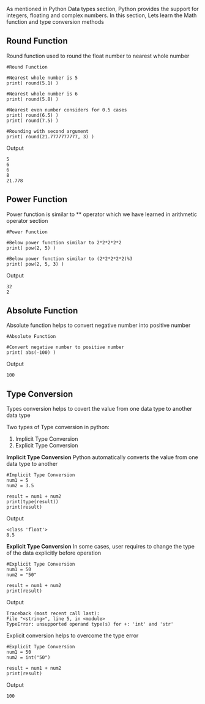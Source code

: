 As mentioned in Python Data types section, Python provides the support for integers, floating and complex numbers. In this section, Lets learn the Math function and type conversion methods

## **Round Function**
Round function used to round the float number to nearest whole number

    #Round Function

    #Nearest whole number is 5
    print( round(5.1) )

    #Nearest whole number is 6
    print( round(5.8) )

    #Nearest even number considers for 0.5 cases
    print( round(6.5) )
    print( round(7.5) )

    #Rounding with second argument
    print( round(21.7777777777, 3) )

 Output

    5
    6
    6
    8
    21.778

## **Power Function**
Power function is similar to ** operator which we have learned in arithmetic operator section

    #Power Function

    #Below power function similar to 2*2*2*2*2
    print( pow(2, 5) )

    #Below power function similar to (2*2*2*2*2)%3
    print( pow(2, 5, 3) )

 Output

    32
    2

## **Absolute Function**
Absolute function helps to convert negative number into positive number

    #Absolute Function

    #Convert negative number to positive number 
    print( abs(-100) )

 Output

    100

## **Type Conversion**
Types conversion helps to covert the value from one data type to another data type

Two types of Type conversion in python:

1. Implicit Type Conversion
2. Explicit Type Conversion

**Implicit Type Conversion**
Python automatically converts the value from one data type to another

    #Implicit Type Conversion
    num1 = 5
    num2 = 3.5

    result = num1 + num2
    print(type(result))
    print(result)

 Output

    <class 'float'>
    8.5

**Explicit Type Conversion**
In some cases, user requires to change the type of the data explicitly before operation

    #Explicit Type Conversion
    num1 = 50
    num2 = "50"

    result = num1 + num2
    print(result)

 Output

    Traceback (most recent call last):
    File "<string>", line 5, in <module>
    TypeError: unsupported operand type(s) for +: 'int' and 'str'


Explicit conversion helps to overcome the type error

    #Explicit Type Conversion
    num1 = 50
    num2 = int("50")

    result = num1 + num2
    print(result)

 Output

    100